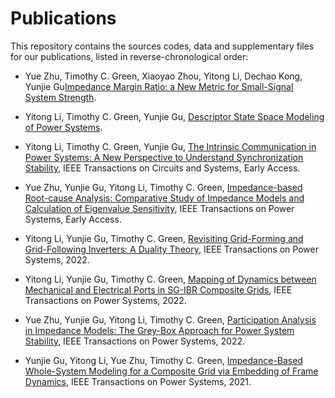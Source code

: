 # Publications 

This repository contains the sources codes, data and supplementary files for our publications, listed in reverse-chronological order:

* Yue Zhu, Timothy C. Green, Xiaoyao Zhou, Yitong Li, Dechao Kong, Yunjie Gu[Impedance Margin Ratio: a New Metric for Small-Signal System Strength](https://github.com/Future-Power-Networks/Simplus-Grid-Tool/tree/2023Mar14_SmallSignalStrength/system_cases).

* Yitong Li, Timothy C. Green, Yunjie Gu, [Descriptor State Space Modeling of Power Systems](https://github.com/Future-Power-Networks/Simplus-Grid-Tool/tree/2022AUG18_DescriptorStateSpace).

* Yitong Li, Timothy C. Green, Yunjie Gu, [The Intrinsic Communication in Power Systems: A New Perspective to Understand Synchronization Stability](https://github.com/Future-Power-Networks/Simplus-Grid-Tool/tree/2021APR20_PowerCommunication), IEEE Transactions on Circuits and Systems, Early Access.

* Yue Zhu, Yunjie Gu, Yitong Li, Timothy C. Green, [Impedance-based Root-cause Analysis: Comparative Study of Impedance Models and Calculation of Eigenvalue Sensitivity](https://github.com/Future-Power-Networks/Simplus-Grid-Tool/tree/Sensitivity), IEEE Transactions on Power Systems, Early Access.

* Yitong Li, Yunjie Gu, Timothy C. Green, [Revisiting Grid-Forming and Grid-Following Inverters: A Duality Theory](https://github.com/Future-Power-Networks/Simplus-Grid-Tool/tree/2021_InverterDuality), IEEE Transactions on Power Systems, 2022.

* Yitong Li, Yunjie Gu, Timothy C. Green, [Mapping of Dynamics between Mechanical and Electrical Ports in SG-IBR Composite Grids](https://github.com/Future-Power-Networks/Publications/tree/main/PortMapping), IEEE Transactions on Power Systems, 2022.

* Yue Zhu, Yunjie Gu, Yitong Li, Timothy C. Green, [Participation Analysis in Impedance Models: The Grey-Box Approach for Power System Stability](https://github.com/Future-Power-Networks/Publications/tree/main/GreyBox), IEEE Transactions on Power Systems, 2022.

* Yunjie Gu, Yitong Li, Yue Zhu, Timothy C. Green, [Impedance-Based Whole-System Modeling for a Composite Grid via Embedding of Frame Dynamics](https://github.com/Future-Power-Networks/Publications/tree/main/WholeSystem), IEEE Transactions on Power Systems, 2021.
